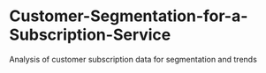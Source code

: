 # Customer-Segmentation-for-a-Subscription-Service
Analysis of customer subscription data for segmentation and trends
